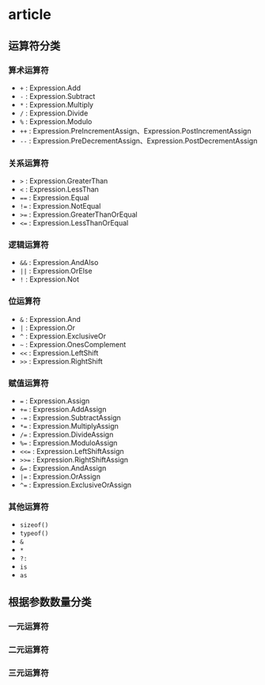 # article

## 运算符分类

### 算术运算符

- `+`   : Expression.Add
- `-`   : Expression.Subtract
- `*`   : Expression.Multiply
- `/`   : Expression.Divide
- `%`   : Expression.Modulo
- `++`  : Expression.PreIncrementAssign、Expression.PostIncrementAssign
- `--`  : Expression.PreDecrementAssign、Expression.PostDecrementAssign

### 关系运算符

- `>`   : Expression.GreaterThan
- `<`   : Expression.LessThan
- `==`  : Expression.Equal
- `!=`  : Expression.NotEqual
- `>=`  : Expression.GreaterThanOrEqual
- `<=`  : Expression.LessThanOrEqual

### 逻辑运算符

- `&&`  : Expression.AndAlso
- `||`  : Expression.OrElse
- `!`   : Expression.Not

### 位运算符

- `&`   : Expression.And
- `|`   : Expression.Or
- `^`   : Expression.ExclusiveOr
- `~`   : Expression.OnesComplement
- `<<`  : Expression.LeftShift
- `>>`  : Expression.RightShift

### 赋值运算符

- `=`   : Expression.Assign
- `+=`  : Expression.AddAssign
- `-=`  : Expression.SubtractAssign
- `*=`  : Expression.MultiplyAssign
- `/=`  : Expression.DivideAssign
- `%=`  : Expression.ModuloAssign
- `<<=` : Expression.LeftShiftAssign
- `>>=` : Expression.RightShiftAssign
- `&=`  : Expression.AndAssign
- `|=`  : Expression.OrAssign
- `^=`  : Expression.ExclusiveOrAssign

### 其他运算符

- `sizeof()`
- `typeof()`
- `&`
- `*`
- `?:`
- `is`
- `as`

## 根据参数数量分类

### 一元运算符

### 二元运算符

### 三元运算符
